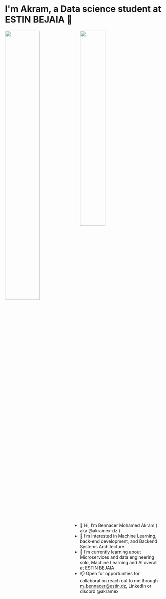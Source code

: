 
# I'm Akram, a Data science student at ESTIN BEJAIA 👋

<img align="left" width="47%" src="https://github-readme-stats.vercel.app/api?username=akramex-dz&show_icons=true&count_private=true"/>
<img  width="40%" src="https://github-readme-stats.vercel.app/api/top-langs/?username=akramex-dz&layout=compact" />


- 👋 Hi, I’m Bennacer Mohamed Akram ( aka @akramex-dz ) 
- 👀 I’m interested in Machine Learning, back-end development, and Backend Systems Architecture.
- 🌱 I’m currently learning about Microservices and data engineering solo, Machine Learning and AI overall at ESTIN BEJAIA 
- 📫 Open for opportunities for collaboration reach out to me through m_bennacer@estin.dz, LinkedIn or discord @akramex

<!---
akramex-dz/akramex-dz is a ✨ special ✨ repository because its `README.md` (this file) appears on your GitHub profile.
You can click the Preview link to take a look at your changes.
--->
